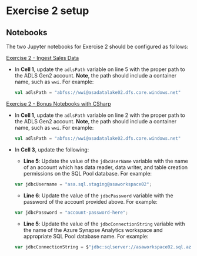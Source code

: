 # Exercise 2 setup

## Notebooks

The two Jupyter notebooks for Exercise 2 should be configured as follows:

[Exercise 2 - Ingest Sales Data](Exercise%202%20-%20Ingest%20Sales%20Data.ipynb)

- In **Cell 1**, update the `adlsPath` variable on line 5 with the proper path to the ADLS Gen2 account. **Note**, the path should include a container name, such as `wwi`. For example:

  ```scala
  val adlsPath = "abfss://wwi@asadatalake02.dfs.core.windows.net"
  ```

[Exercise 2 - Bonus Notebooks with CSharp](Exercise%202%20-%20Bonus%20Notebook%20with%20CSharp.ipynb)

- In **Cell 1**, update the `adlsPath` variable on line 2 with the proper path to the ADLS Gen2 account. **Note**, the path should include a container name, such as `wwi`. For example:

  ```scala
  val adlsPath = "abfss://wwi@asadatalake02.dfs.core.windows.net"
  ```

- In **Cell 3**, update the following:

  - **Line 5**: Update the value of the `jdbcUserName` variable with the name of an account which has data reader, data writer, and table creation permissions on the SQL Pool database. For example:

  ```scala
  var jdbcUsername = "asa.sql.staging@asaworkspace02";
  ```

  - **Line 6**: Update the value of the `jdbcPassword` variable with the password of the account provided above. For example:

  ```scala
  var jdbcPassword = "account-password-here";
  ```

  - **Line 5**: Update the value of the `jdbcConnectionString` variable with the name of the Azure Synapse Analytics workspace and appropriate SQL Pool database name. For example:

  ```scala
  var jdbcConnectionString = $"jdbc:sqlserver://asaworkspace02.sql.azuresynapse.net:1433;database=SQLPool01;";
  ```
